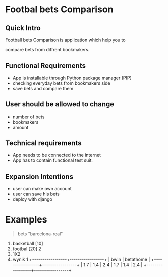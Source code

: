 # Footbal bets Comparison
## Quick Intro

Football bets Comparison is application which help you to 

compare bets from diffrent bookmakers.

## Functional Requirements 

* App is installable through Python package manager (PIP)
* checking everyday bets from bookmakers side
* save bets and compare them
  
## User should be allowed to change

* number of bets
* bookmakers
* amount


## Technical requirements

* App needs to be connected to the internet 
* App has to contain functional test suit. 

## Expansion Intentions

* user can make own account
* user can save his bets
* deploy with django



# Examples

> bets "barcelona-real" 
1) basketball [10]
2) footbal    [20]
2
1) 1X2
2) wynik
1
+-----------------+-----------------+
| bwin            | betathome       |
+-----------------+-----------------+
| 1.7 | 1.4 | 2.4 | 1.7 | 1.4 | 2.4 | 
+-----------------+-----------------+

  
    
